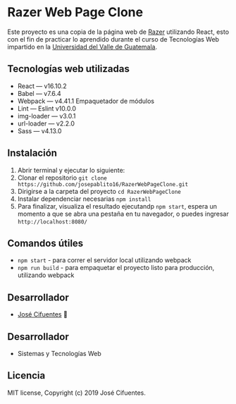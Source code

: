# Razer Web Page Clone
Este proyecto es una copia de la página web de [Razer](https://www.razer.com/) utilizando React, esto con el fin de practicar lo aprendido durante el curso de Tecnologías Web impartido en la [Universidad del Valle de Guatemala](https://www.uvg.edu.gt/). 

## Tecnologías web utilizadas 
- React       — v16.10.2
- Babel       — v7.6.4
- Webpack     — v4.41.1 Empaquetador de módulos
- Lint        — Eslint v10.0.0
- img-loader  — v3.0.1
- url-loader  — v2.2.0
- Sass        — v4.13.0

## Instalación
1. Abrir terminal y ejecutar lo siguiente:
2. Clonar el repositorio `git clone https://github.com/josepablito16/RazerWebPageClone.git`
2. Dirigirse a la carpeta del proyecto  `cd RazerWebPageClone`
3. Instalar dependenciar necesarias `npm install`
4. Para finalizar, visualiza el resultado ejecutandp `npm start`, espera un momento a que se abra una pestaña en tu navegador, o puedes ingresar `http://localhost:8080/`

## Comandos útiles
- `npm start` - para correr el servidor local utilizando webpack
- `npm run build` - para empaquetar el proyecto listo para producción, utilizando webpack

## Desarrollador
- [José Cifuentes](https://github.com/josepablito16) :100:

## Desarrollador
- Sistemas y Tecnologías Web

## Licencia
MIT license, Copyright (c) 2019 José Cifuentes.
